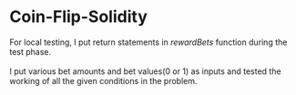 # Coin-Flip-Solidity

For local testing, I put return statements in <i>rewardBets</i> function during the test phase.<br><br>
I put various bet amounts and bet values(0 or 1) as inputs and tested the working of all the given conditions in the problem.
